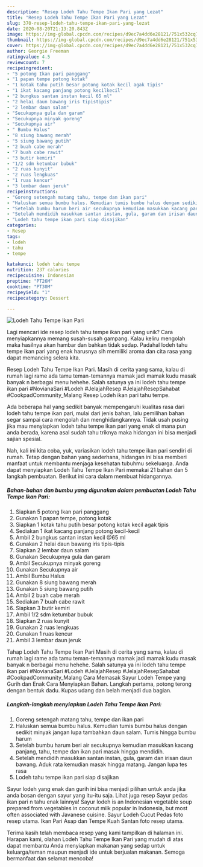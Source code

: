 ```yaml
---
description: "Resep Lodeh Tahu Tempe Ikan Pari yang Lezat"
title: "Resep Lodeh Tahu Tempe Ikan Pari yang Lezat"
slug: 370-resep-lodeh-tahu-tempe-ikan-pari-yang-lezat
date: 2020-08-20T21:13:20.843Z
image: https://img-global.cpcdn.com/recipes/d9ec7a4dd6e28121/751x532cq70/lodeh-tahu-tempe-ikan-pari-foto-resep-utama.jpg
thumbnail: https://img-global.cpcdn.com/recipes/d9ec7a4dd6e28121/751x532cq70/lodeh-tahu-tempe-ikan-pari-foto-resep-utama.jpg
cover: https://img-global.cpcdn.com/recipes/d9ec7a4dd6e28121/751x532cq70/lodeh-tahu-tempe-ikan-pari-foto-resep-utama.jpg
author: Georgie Freeman
ratingvalue: 4.5
reviewcount: 7
recipeingredient:
- "5 potong Ikan pari panggang"
- "1 papan tempe potong kotak"
- "1 kotak tahu putih besar potong kotak kecil agak tipis"
- "1 ikat kacang panjang potong kecilkecil"
- "2 bungkus santan instan kecil 65 ml"
- "2 helai daun bawang iris tipistipis"
- "2 lembar daun salam"
- "Secukupnya gula dan garam"
- "Secukupnya minyak goreng"
- "Secukupnya air"
- " Bumbu Halus"
- "8 siung bawang merah"
- "5 siung bawang putih"
- "2 buah cabe merah"
- "7 buah cabe rawit"
- "3 butir kemiri"
- "1/2 sdm ketumbar bubuk"
- "2 ruas kunyit"
- "2 ruas lengkuas"
- "1 ruas kencur"
- "3 lembar daun jeruk"
recipeinstructions:
- "Goreng setengah matang tahu, tempe dan ikan pari"
- "Haluskan semua bumbu halus. Kemudian tumis bumbu halus dengan sedikit minyak jangan lupa tambahkan daun salam. Tumis hingga bumbu harum"
- "Setelah bumbu harum beri air secukupnya kemudian masukkan kacang panjang, tahu, tempe dan ikan pari masak hingga mendidih."
- "Setelah mendidih masukkan santan instan, gula, garam dan irisan daun bawang. Aduk rata kemudian masak hingga matang. Jangan lupa tes rasa"
- "Lodeh tahu tempe ikan pari siap disajikan"
categories:
- Resep
tags:
- lodeh
- tahu
- tempe

katakunci: lodeh tahu tempe 
nutrition: 237 calories
recipecuisine: Indonesian
preptime: "PT26M"
cooktime: "PT30M"
recipeyield: "1"
recipecategory: Dessert

---
```



![Lodeh Tahu Tempe Ikan Pari](https://img-global.cpcdn.com/recipes/d9ec7a4dd6e28121/751x532cq70/lodeh-tahu-tempe-ikan-pari-foto-resep-utama.jpg)

Lagi mencari ide resep lodeh tahu tempe ikan pari yang unik? Cara menyiapkannya memang susah-susah gampang. Kalau keliru mengolah maka hasilnya akan hambar dan bahkan tidak sedap. Padahal lodeh tahu tempe ikan pari yang enak harusnya sih memiliki aroma dan cita rasa yang dapat memancing selera kita.

Resep Lodeh Tahu Tempe Ikan Pari. Masih di cerita yang sama, kalau di rumah lagi rame ada tamu teman-temannya mamak jadi mamak kudu masak banyak n berbagai menu hehehe. Salah satunya ya ini lodeh tahu tempe ikan pari #NovianaSari #Lodeh #JelajahResep #JelajahResepSahabat #CookpadCommunity_Malang Resep Lodeh ikan pari tahu tempe.

Ada beberapa hal yang sedikit banyak mempengaruhi kualitas rasa dari lodeh tahu tempe ikan pari, mulai dari jenis bahan, lalu pemilihan bahan segar sampai cara mengolah dan menghidangkannya. Tidak usah pusing jika mau menyiapkan lodeh tahu tempe ikan pari yang enak di mana pun anda berada, karena asal sudah tahu triknya maka hidangan ini bisa menjadi sajian spesial.


Nah, kali ini kita coba, yuk, variasikan lodeh tahu tempe ikan pari sendiri di rumah. Tetap dengan bahan yang sederhana, hidangan ini bisa memberi manfaat untuk membantu menjaga kesehatan tubuhmu sekeluarga. Anda dapat menyiapkan Lodeh Tahu Tempe Ikan Pari memakai 21 bahan dan 5 langkah pembuatan. Berikut ini cara dalam membuat hidangannya.

<!--inarticleads1-->

##### Bahan-bahan dan bumbu yang digunakan dalam pembuatan Lodeh Tahu Tempe Ikan Pari:

1. Siapkan 5 potong Ikan pari panggang
1. Gunakan 1 papan tempe, potong kotak
1. Siapkan 1 kotak tahu putih besar potong kotak kecil agak tipis
1. Sediakan 1 ikat kacang panjang potong kecil-kecil
1. Ambil 2 bungkus santan instan kecil @65 ml
1. Gunakan 2 helai daun bawang iris tipis-tipis
1. Siapkan 2 lembar daun salam
1. Gunakan Secukupnya gula dan garam
1. Ambil Secukupnya minyak goreng
1. Gunakan Secukupnya air
1. Ambil  Bumbu Halus
1. Gunakan 8 siung bawang merah
1. Gunakan 5 siung bawang putih
1. Ambil 2 buah cabe merah
1. Sediakan 7 buah cabe rawit
1. Siapkan 3 butir kemiri
1. Ambil 1/2 sdm ketumbar bubuk
1. Siapkan 2 ruas kunyit
1. Gunakan 2 ruas lengkuas
1. Gunakan 1 ruas kencur
1. Ambil 3 lembar daun jeruk


Tahap Lodeh Tahu Tempe Ikan Pari Masih di cerita yang sama, kalau di rumah lagi rame ada tamu teman-temannya mamak jadi mamak kudu masak banyak n berbagai menu hehehe. Salah satunya ya ini lodeh tahu tempe ikan pari #NovianaSari #Lodeh #JelajahResep #JelajahResepSahabat #CookpadCommunity_Malang Cara Memasak Sayur Lodeh Tempe yang Gurih dan Enak Cara Menyiapkan Bahan. Langkah pertama, potong terong dengan bentuk dadu. Kupas udang dan belah menjadi dua bagian. 

<!--inarticleads2-->

##### Langkah-langkah menyiapkan Lodeh Tahu Tempe Ikan Pari:

1. Goreng setengah matang tahu, tempe dan ikan pari
1. Haluskan semua bumbu halus. Kemudian tumis bumbu halus dengan sedikit minyak jangan lupa tambahkan daun salam. Tumis hingga bumbu harum
1. Setelah bumbu harum beri air secukupnya kemudian masukkan kacang panjang, tahu, tempe dan ikan pari masak hingga mendidih.
1. Setelah mendidih masukkan santan instan, gula, garam dan irisan daun bawang. Aduk rata kemudian masak hingga matang. Jangan lupa tes rasa
1. Lodeh tahu tempe ikan pari siap disajikan


Sayur lodeh yang enak dan gurih ini bisa menjadi pilihan untuk anda jika anda bosan dengan sayur yang itu-itu saja. Lihat juga resep Sayur pedas ikan pari n tahu enak lainnya! Sayur lodeh is an Indonesian vegetable soup prepared from vegetables in coconut milk popular in Indonesia, but most often associated with Javanese cuisine. Sayur Lodeh Cucut Pedas foto resep utama. Ikan Pari Asap dan Tempe Kuah Santan foto resep utama. 

Terima kasih telah membaca resep yang kami tampilkan di halaman ini. Harapan kami, olahan Lodeh Tahu Tempe Ikan Pari yang mudah di atas dapat membantu Anda menyiapkan makanan yang sedap untuk keluarga/teman maupun menjadi ide untuk berjualan makanan. Semoga bermanfaat dan selamat mencoba!
